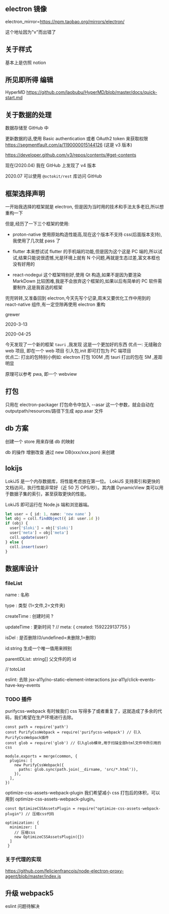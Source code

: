 ## electron 镜像

electron_mirror=https://npm.taobao.org/mirrors/electron/

这个地址因为"v"而出错了

## 关于样式

基本上是仿照 notion

## 所见即所得 编辑

HyperMD
https://github.com/laobubu/HyperMD/blob/master/docs/quick-start.md

## 关于数据的处理

数据存储至 GitHub 中

更新数据的话,使用
Basic authentication
或者 OAuth2 token
来获取权限
https://segmentfault.com/a/1190000015144126
(这是 v3 版本)

https://developer.github.com/v3/repos/contents/#get-contents

现在(2020.04) 我在 GitHub 上发现了 v4 版本

2020.07
可以使用 `@octokit/rest` 库访问 GitHub

## 框架选择声明

一开始我选择的框架就是 electron, 但是因为当时用的技术和手法太多老旧,所以想重构一下

但是,经历了一下三个框架的使用:

- proton-native 使用原始构造性能高,现在这个版本不支持 css(后面版本支持),我使用了几次就 pass 了

- flutter 本来想试试 flutter 的手机端的功能,但是因为这个这是 PC 端的,所以试试,结果只能说很遗憾,光是环境上就有 N 个问题,再就是生态过差,富文本框也没有好用的

- react-nodegui 这个框架特别好,使用 Qt 构造,如果不是因为要渲染 MarkDown 比较困难,我是不会放弃这个框架的,如果以后有简单的 PC 软件需要制作,这是我首选的框架

兜兜转转,又准备回到 electron,今天先写个记录,周末又要优化工作中用到的 react-native 组件,有一定空隙再使用 electron 重构

grewer

2020-3-13

2020-04-25

今天发现了一个新的框架 `tauri` ,我发现 这是一个更加好的东西
优点一: 无缝融合 web 项目, 即在一个 web 项目 引入包,init 即可打包为 PC 端项目  
优点二: 打出的包特别小例如: electron 打包 100M ,而 tauri 打出的包在 5M ,差距明显

原理可以参考 pwa, 即一个 webview

## 打包

只用在 electron-packager 打包命令中加入 --asar 这一个参数，就会自动在
outputpath/resources/路径下生成 app.asar 文件

## db 方案

创建一个 store 用来存储 db 的映射

db 的操作 增删改查 通过 new DB(xxx/xxx.json) 来创建

## lokijs

LokiJS 是一个内存数据库，将性能考虑放在第一位。
LokiJS 支持索引和更快的文档访问，执行性能非常好（近 50 万 OPS/秒）。其内置 DynamicView 类可以用于数据子集的索引，甚至获取更快的性能。

LokiJS 即可运行在 Node.js 端和浏览器端。

```typescript jsx
let user = { id: 1, name: 'new name' }
let obj = coll.findObject({ id: user.id })
if (obj) {
  user['$loki'] = obj['$loki']
  user['meta'] = obj['meta']
  coll.update(user)
} else {
  coll.insert(user)
}
```

## 数据库设计

### fileList

name : 名称

type : 类型 (1=文件,2=文件夹)

createTime : 创建时间 ?

updateTime : 更新时间 ?
// meta: { created: 1592229137755 }

isDel : 是否删除(0/undefined=未删除,1=删除)

id:string 生成一个唯一值用来辨别

parentIDList: string[] 父文件的的 id

// totoList

eslint:
去除 jsx-a11y/no-static-element-interactions
jsx-a11y/click-events-have-key-events

### TODO 插件

purifycss-webpack
有时候我们 css 写得多了或者重复了，这就造成了多余的代码，我们希望在生产环境进行去除。

```
const path = require('path')
const PurifyCssWebpack = require('purifycss-webpack') // 引入PurifyCssWebpack插件
const glob = require('glob') // 引入glob模块,用于扫描全部html文件中所引用的css

module.exports = merge(common, {
  plugins: [
    new PurifyCssWebpack({
      paths: glob.sync(path.join(__dirname, 'src/*.html')),
    }),
  ],
})
```

optimize-css-assets-webpack-plugin
我们希望减小 css 打包后的体积，可以用到 optimize-css-assets-webpack-plugin。

```
const OptimizeCSSAssetsPlugin = require("optimize-css-assets-webpack-plugin") // 压缩css代码

optimization: {
  minimizer: [
    // 压缩css
    new OptimizeCSSAssetsPlugin({})
  ]
 }
```

### 关于代理的实现

https://github.com/felicienfrancois/node-electron-proxy-agent/blob/master/index.js


## 升级 webpack5

eslint 问题待解决
